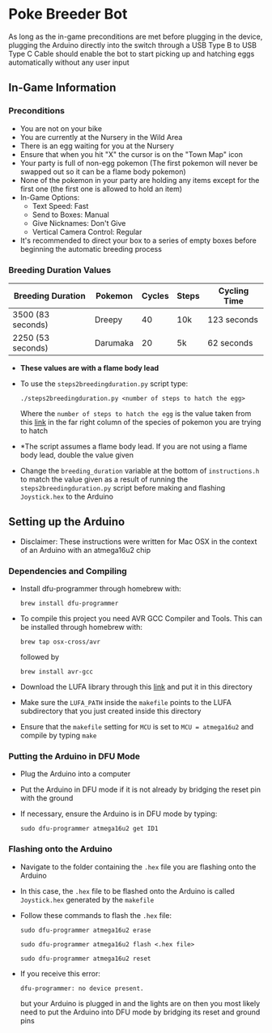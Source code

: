 # Poke Breeder Bot

As long as the in-game preconditions are met before plugging in the device, plugging the Arduino directly into the switch through a USB Type B to USB Type C Cable should enable the bot to start picking up and hatching eggs automatically without any user input

## In-Game Information

### Preconditions

- You are not on your bike
- You are currently at the Nursery in the Wild Area
- There is an egg waiting for you at the Nursery
- Ensure that when you hit "X" the cursor is on the "Town Map" icon
- Your party is full of non-egg pokemon (The first pokemon will never be swapped out so it can be a flame body pokemon)
- None of the pokemon in your party are holding any items except for the first one (the first one is allowed to hold an item)
- In-Game Options:
    - Text Speed: Fast
    - Send to Boxes: Manual
    - Give Nicknames: Don't Give
    - Vertical Camera Control: Regular
- It's recommended to direct your box to a series of empty boxes before beginning the automatic breeding process

### Breeding Duration Values

| Breeding Duration | Pokemon   | Cycles    | Steps | Cycling Time  |
| ----------------- | --------- | --------- | ----- | ------------- |
| 3500 (83 seconds) | Dreepy    | 40        | 10k   | 123 seconds   |
| 2250 (53 seconds) | Darumaka  | 20        | 5k    | 62 seconds    |

 * **These values are with a flame body lead**

- To use the `steps2breedingduration.py` script type:

    `./steps2breedingduration.py <number of steps to hatch the egg>`

    Where the `number of steps to hatch the egg` is the value taken from this [link](https://bulbapedia.bulbagarden.net/wiki/List_of_Pok%C3%A9mon_by_base_Egg_cycles) in the far right column of the species of pokemon you are trying to hatch
- *The script assumes a flame body lead. If you are not using a flame body lead, double the value given
- Change the `breeding_duration` variable at the bottom of `instructions.h` to match the value given as a result of running the `steps2breedingduration.py` script before making and flashing `Joystick.hex` to the Arduino

## Setting up the Arduino

- Disclaimer: These instructions were written for Mac OSX in the context of an Arduino with an atmega16u2 chip

### Dependencies and Compiling

- Install dfu-programmer through homebrew with:

    `brew install dfu-programmer`
- To compile this project you need AVR GCC Compiler and Tools. This can be installed through homebrew with:

    `brew tap osx-cross/avr`

    followed by

    `brew install avr-gcc`
- Download the LUFA library through this [link](http://www.fourwalledcubicle.com/LUFA.php) and put it in this directory
- Make sure the `LUFA_PATH` inside the `makefile` points to the LUFA subdirectory that you just created inside this directory
- Ensure that the `makefile` setting for `MCU` is set to `MCU = atmega16u2` and compile by typing `make`

### Putting the Arduino in DFU Mode

- Plug the Arduino into a computer
- Put the Arduino in DFU mode if it is not already by bridging the reset pin with the ground
- If necessary, ensure the Arduino is in DFU mode by typing:

    `sudo dfu-programmer atmega16u2 get ID1`

### Flashing onto the Arduino

- Navigate to the folder containing the `.hex` file you are flashing onto the Arduino
- In this case, the `.hex` file to be flashed onto the Arduino is called `Joystick.hex` generated by the `makefile`
- Follow these commands to flash the `.hex` file:

    `sudo dfu-programmer atmega16u2 erase`

    `sudo dfu-programmer atmega16u2 flash <.hex file>`

    `sudo dfu-programmer atmega16u2 reset`

- If you receive this error:

    `dfu-programmer: no device present.`

    but your Arduino is plugged in and the lights are on then you most likely need to put the Arduino into DFU mode by bridging its reset and ground pins